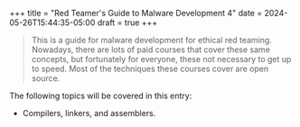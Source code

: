 +++
title = "Red Teamer's Guide to Malware Development 4"
date = 2024-05-26T15:44:35-05:00
draft = true
+++

> This is a guide for malware development for ethical red teaming. Nowadays, there are lots of paid courses that cover these same concepts, but fortunately for everyone, these not necessary to get up to speed. Most of the techniques these courses cover are open source.

The following topics will be covered in this entry:

- Compilers, linkers, and assemblers.